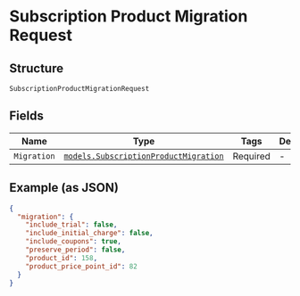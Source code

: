 
# Subscription Product Migration Request

## Structure

`SubscriptionProductMigrationRequest`

## Fields

| Name | Type | Tags | Description |
|  --- | --- | --- | --- |
| `Migration` | [`models.SubscriptionProductMigration`](subscription-product-migration.md) | Required | - |

## Example (as JSON)

```json
{
  "migration": {
    "include_trial": false,
    "include_initial_charge": false,
    "include_coupons": true,
    "preserve_period": false,
    "product_id": 158,
    "product_price_point_id": 82
  }
}
```


